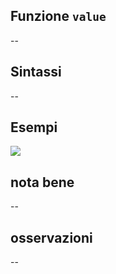 ## Funzione `value`

--

## Sintassi

--

## Esempi

![](/img/variabili/value/value1.png)

## nota bene

--

## osservazioni

--